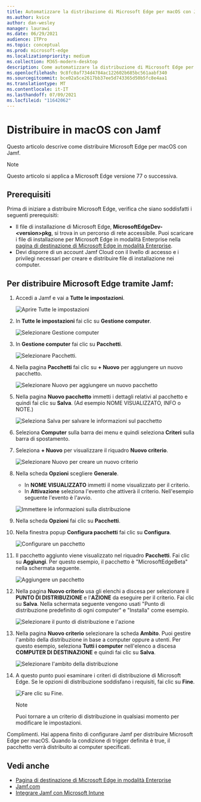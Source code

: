 ```yaml
---
title: Automatizzare la distribuzione di Microsoft Edge per macOS con Jamf
ms.author: kvice
author: dan-wesley
manager: laurawi
ms.date: 06/29/2021
audience: ITPro
ms.topic: conceptual
ms.prod: microsoft-edge
ms.localizationpriority: medium
ms.collection: M365-modern-desktop
description: Come automatizzare la distribuzione di Microsoft Edge per macOS con Jamf.
ms.openlocfilehash: 9c8fc0af734d4784ac122602b685bc561aabf340
ms.sourcegitcommit: bce02a5ce2617bb37ee5d743365d50b5fc8e4aa1
ms.translationtype: MT
ms.contentlocale: it-IT
ms.lasthandoff: 07/09/2021
ms.locfileid: "11642062"
---
```

# <a name="deploy-to-macos-with-jamf"></a>Distribuire in macOS con Jamf

Questo articolo descrive come distribuire Microsoft Edge per macOS con Jamf.

> [!NOTE]
> Questo articolo si applica a Microsoft Edge versione 77 o successiva.

## <a name="prerequisites"></a>Prerequisiti

Prima di iniziare a distribuire Microsoft Edge, verifica che siano soddisfatti i seguenti prerequisiti:

- Il file di installazione di Microsoft Edge, **MicrosoftEdgeDev-\<version\>pkg**, si trova in un percorso di rete accessibile. Puoi scaricare i file di installazione per Microsoft Edge in modalità Enterprise nella [pagina di destinazione di Microsoft Edge in modalità Enterprise](https://aka.ms/EdgeEnterprise).
- Devi disporre di un account Jamf Cloud con il livello di accesso e i privilegi necessari per creare e distribuire file di installazione nei computer.

## <a name="to-deploy-microsoft-edge-using-jamf"></a>Per distribuire Microsoft Edge tramite Jamf:

1. Accedi a Jamf e vai a **Tutte le impostazioni**.

    ![Aprire Tutte le impostazioni](./media/mac-deploy/jamf-dash-main-open-settings.png)

2. In **Tutte le impostazioni** fai clic su **Gestione computer**.

    ![Selezionare Gestione computer](./media/mac-deploy/jamf-all-settings-computer-mgmt.png)

3. In **Gestione computer** fai clic su **Pacchetti**.

    ![Selezionare Pacchetti.](./media/mac-deploy/jamf-all-settings-computer-mgmt-pkgs.png)

4. Nella pagina **Pacchetti** fai clic su **+ Nuovo** per aggiungere un nuovo pacchetto.

    ![Selezionare Nuovo per aggiungere un nuovo pacchetto](./media/mac-deploy/jamf-all-settings-computer-mgmt-new-pkg.png)

5. Nella pagina **Nuovo pacchetto** immetti i dettagli relativi al pacchetto e quindi fai clic su **Salva**. (Ad esempio NOME VISUALIZZATO, INFO o NOTE.)

    ![Seleziona Salva per salvare le informazioni sul pacchetto](./media/mac-deploy/jamf-all-settings-computer-mgmt-save-pkg-info.png)

6. Seleziona **Computer** sulla barra dei menu e quindi seleziona **Criteri** sulla barra di spostamento.

7. Seleziona **+ Nuovo** per visualizzare il riquadro **Nuovo criterio**.

    ![Selezionare Nuovo per creare un nuovo criterio](./media/mac-deploy/jamf-all-settings-computer-new-policy.png)

8. Nella scheda **Opzioni** scegliere **Generale**.

    - In **NOME VISUALIZZATO** immetti il nome visualizzato per il criterio.
    - In **Attivazione** seleziona l'evento che attiverà il criterio. Nell'esempio seguente l'evento è l'avvio.

    ![Immettere le informazioni sulla distribuzione](./media/mac-deploy/jamf-all-settings-computer-cfg-policy.png)

9. Nella scheda **Opzioni** fai clic su **Pacchetti**.

10. Nella finestra popup **Configura pacchetti** fai clic su **Configura**.

    ![Configurare un pacchetto](./media/mac-deploy/jamf-all-settings-computer-policy-pkg-configure.png)

11. Il pacchetto aggiunto viene visualizzato nel riquadro **Pacchetti**. Fai clic su **Aggiungi**. Per questo esempio, il pacchetto è "MicrosoftEdgeBeta" nella schermata seguente.

    ![Aggiungere un pacchetto](./media/mac-deploy/jamf-all-settings-computer-policy-pkg-add-beta.png)

12. Nella pagina **Nuovo criterio** usa gli elenchi a discesa per selezionare il **PUNTO DI DISTRIBUZIONE** e l'**AZIONE** da eseguire per il criterio. Fai clic su **Salva**. Nella schermata seguente vengono usati "Punto di distribuzione predefinito di ogni computer" e "Installa" come esempio.

    ![Selezionare il punto di distribuzione e l'azione](./media/mac-deploy/jamf-all-settings-computer-mgmt-pkg-cfg-distro.png)

13. Nella pagina **Nuovo criterio** selezionare la scheda **Ambito**. Puoi gestire l'ambito della distribuzione in base a computer oppure a utenti. Per questo esempio, seleziona **Tutti i computer** nell'elenco a discesa **COMPUTER DI DESTINAZIONE** e quindi fai clic su **Salva**.

    ![Selezionare l'ambito della distribuzione](./media/mac-deploy/jamf-all-settings-computer-mgmt-add-target.png)

14. A questo punto puoi esaminare i criteri di distribuzione di Microsoft Edge. Se le opzioni di distribuzione soddisfano i requisiti, fai clic su **Fine**.

    ![Fare clic su Fine.](./media/mac-deploy/jamf-all-settings-computer-mgmt-finish-add-deployment.png)

    > [!NOTE]
    > Puoi tornare a un criterio di distribuzione in qualsiasi momento per modificare le impostazioni.

Complimenti. Hai appena finito di configurare Jamf per distribuire Microsoft Edge per macOS. Quando la condizione di trigger definita è true, il pacchetto verrà distribuito ai computer specificati.

## <a name="see-also"></a>Vedi anche

- [Pagina di destinazione di Microsoft Edge in modalità Enterprise](https://aka.ms/EdgeEnterprise)
- [Jamf.com](https://www.jamf.com/)
- [Integrare Jamf con Microsoft Intune](/intune/conditional-access-integrate-jamf)